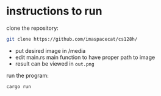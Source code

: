 # instructions to run

clone the repository:
```sh
git clone https://github.com/imaspacecat/cs128h/
```


- put desired image in /media
- edit main.rs main function to have proper path to image
- result can be viewed in `out.png`


run the program:

```sh
cargo run
```

